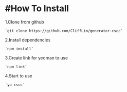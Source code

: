 #How To Install
===============

1.Clone from github

    `git clone https://github.com/CliffLin/generator-cscc`

2.Install dependencies

    `npm install`
  
3.Create link for yeoman to use

    `npm link`
  
4.Start to use

    `yo cscc`
